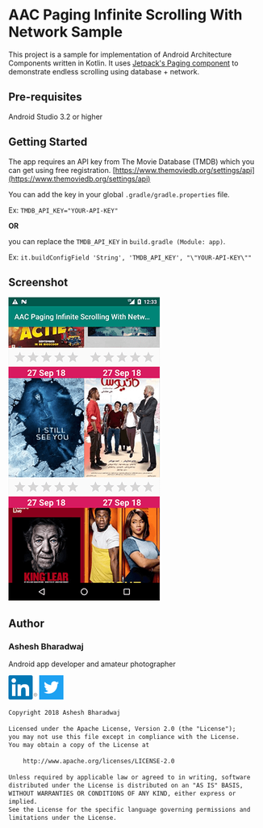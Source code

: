 # AAC Paging Infinite Scrolling With Network Sample

This project is a sample for implementation of Android Architecture Components written in Kotlin. It uses [Jetpack's Paging component](https://developer.android.com/topic/libraries/architecture/paging/) to demonstrate endless scrolling using database + network.

## Pre-requisites
Android Studio 3.2 or higher

## Getting Started
The app requires an API key from The Movie Database (TMDB) which you can get using free registration. [https://www.themoviedb.org/settings/api](https://www.themoviedb.org/settings/api)

You can add the key in your global `.gradle/gradle.properties` file. 

Ex: `TMDB_API_KEY="YOUR-API-KEY"`

**OR**

you can replace the `TMDB_API_KEY` in `build.gradle (Module: app)`. 

Ex: `it.buildConfigField 'String', 'TMDB_API_KEY', "\"YOUR-API-KEY\""`

## Screenshot

![AAC Paging Infinite Scrolling With Network Sample Screenshot](art/aacpaginginfinitescrollingwithnetworksample-screenshot.png?raw=true)


## Author

### Ashesh Bharadwaj

Android app developer and amateur photographer

<a href="https://www.linkedin.com/in/asheshb/"><img src="art/linkedin-logo.png?raw=true" alt="LinkedIn"></a>
<a href="https://twitter.com/asheshbt"><img src="art/twitter-logo.png?raw=true" alt="Twitter"></a>



    Copyright 2018 Ashesh Bharadwaj

    Licensed under the Apache License, Version 2.0 (the "License");
    you may not use this file except in compliance with the License.
    You may obtain a copy of the License at

        http://www.apache.org/licenses/LICENSE-2.0

    Unless required by applicable law or agreed to in writing, software
    distributed under the License is distributed on an "AS IS" BASIS,
    WITHOUT WARRANTIES OR CONDITIONS OF ANY KIND, either express or implied.
    See the License for the specific language governing permissions and
    limitations under the License.
